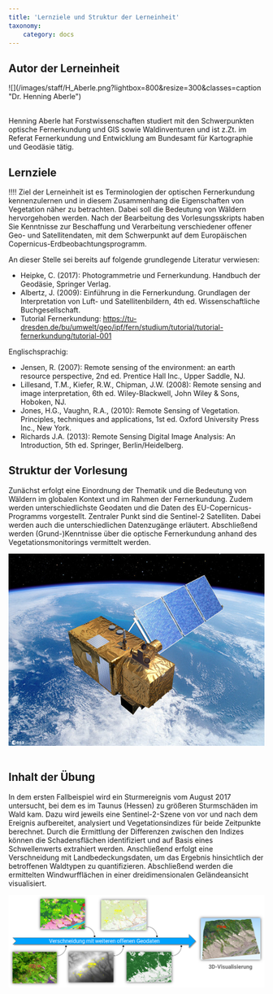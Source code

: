 ```yaml
---
title: 'Lernziele und Struktur der Lerneinheit'
taxonomy:
    category: docs
---
```


## Autor der Lerneinheit
<div class="row align-items-center">
  <div class="col-sm-3" markdown="1">![](/images/staff/H_Aberle.png?lightbox=800&resize=300&classes=caption "Dr. Henning Aberle")</div>
  <div class="col-sm-9">
    <p><br /> Henning Aberle hat Forstwissenschaften studiert mit den Schwerpunkten optische Fernerkundung und GIS sowie Waldinventuren und ist z.Zt. im Referat Fernerkundung und Entwicklung am Bundesamt für Kartographie und Geodäsie tätig. </p>
  </div>
</div>
<!--
| | | 
|--|--|
|![](/images/staff/H_Aberle.png?lightbox=800&resize=300&classes=caption "Dr. Henning Aberle") | Henning Aberle hat Forstwissenschaften studiert mit den Schwerpunkten optische Fernerkundung und GIS sowie Waldinventuren und ist z.Zt. im Referat Fernerkundung und Entwicklung am Bundesamt für Kartographie und Geodäsie tätig. |
-->

## Lernziele

!!!! Ziel der Lerneinheit ist es Terminologien der optischen Fernerkundung kennenzulernen und in diesem Zusammenhang die Eigenschaften von Vegetation näher zu betrachten. Dabei soll die Bedeutung von Wäldern hervorgehoben werden. Nach der Bearbeitung des Vorlesungsskripts haben Sie Kenntnisse zur Beschaffung und Verarbeitung verschiedener offener Geo- und Satellitendaten, mit dem Schwerpunkt auf dem Europäischen Copernicus-Erdbeobachtungsprogramm. 

An dieser Stelle sei bereits auf folgende grundlegende Literatur verwiesen: 

-	Heipke, C. (2017): Photogrammetrie und Fernerkundung. Handbuch der Geodäsie, Springer Verlag.
-	Albertz, J. (2009): Einführung in die Fernerkundung. Grundlagen der Interpretation von Luft- und Satellitenbildern, 4th ed. Wissenschaftliche Buchgesellschaft.
-	Tutorial Fernerkundung: https://tu-dresden.de/bu/umwelt/geo/ipf/fern/studium/tutorial/tutorial-fernerkundung/tutorial-001

Englischsprachig:
-	Jensen, R. (2007): Remote sensing of the environment: an earth resource perspective, 2nd ed. Prentice Hall Inc., Upper Saddle, NJ.
- 	Lillesand, T.M., Kiefer, R.W., Chipman, J.W. (2008): Remote sensing and image interpretation, 6th ed. Wiley-Blackwell, John Wiley & Sons, Hoboken, NJ.
- 	Jones, H.G., Vaughn, R.A., (2010): Remote Sensing of Vegetation. Principles, techniques and applications, 1st ed. Oxford University Press Inc., New York.
-   Richards J.A. (2013): Remote Sensing Digital Image Analysis: An Introduction, 5th ed. Springer, Berlin/Heidelberg.

## Struktur der Vorlesung

Zunächst erfolgt eine Einordnung der Thematik und die Bedeutung von Wäldern im globalen Kontext und im Rahmen der Fernerkundung. Zudem werden unterschiedlichste Geodaten und die Daten des EU-Copernicus-Programms vorgestellt. Zentraler Punkt sind die Sentinel-2 Satelliten. Dabei werden auch die unterschiedlichen Datenzugänge erläutert. Abschließend werden (Grund-)Kenntnisse über die optische Fernerkundung anhand des Vegetationsmonitorings vermittelt werden.

![Sentinel-2](Sentinel-2.jpg?classes=caption "Sentinel-2. Quelle: ESA")
<br><br>


## Inhalt der Übung

In dem ersten Fallbeispiel wird ein Sturmereignis vom August 2017 untersucht, bei dem es im Taunus (Hessen) zu größeren Sturmschäden im Wald kam. Dazu wird jeweils eine Sentinel-2-Szene von vor und nach dem Ereignis aufbereitet, analysiert und Vegetationsindizes für beide Zeitpunkte berechnet. Durch die Ermittlung der Differenzen zwischen den Indizes können die Schadensflächen identifiziert und auf Basis eines Schwellenwerts extrahiert werden. Anschließend erfolgt eine Verschneidung mit Landbedeckungsdaten, um das Ergebnis hinsichtlich der betroffenen Waldtypen zu quantifizieren. Abschließend werden die ermittelten Windwurfflächen in einer dreidimensionalen Geländeansicht visualisiert.

![Verschneidung der Geodaten](VerschnS2Geodaten.png?classes=caption "Workflow im Fallbeispiel")
